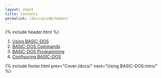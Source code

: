 ```yaml
---
layout: sheet
title: Contents
permalink: /docs/pcx86/bdman/
---
```


{% include header.html %}

1. [Using BASIC-DOS](intro/)
2. [BASIC-DOS Commands](cmd/)
3. [BASIC-DOS Programming](lang/)
4. [Configuring BASIC-DOS](cfg/)

{% include footer.html prev="Cover:/docs/" next="Using BASIC-DOS:intro/" %}
